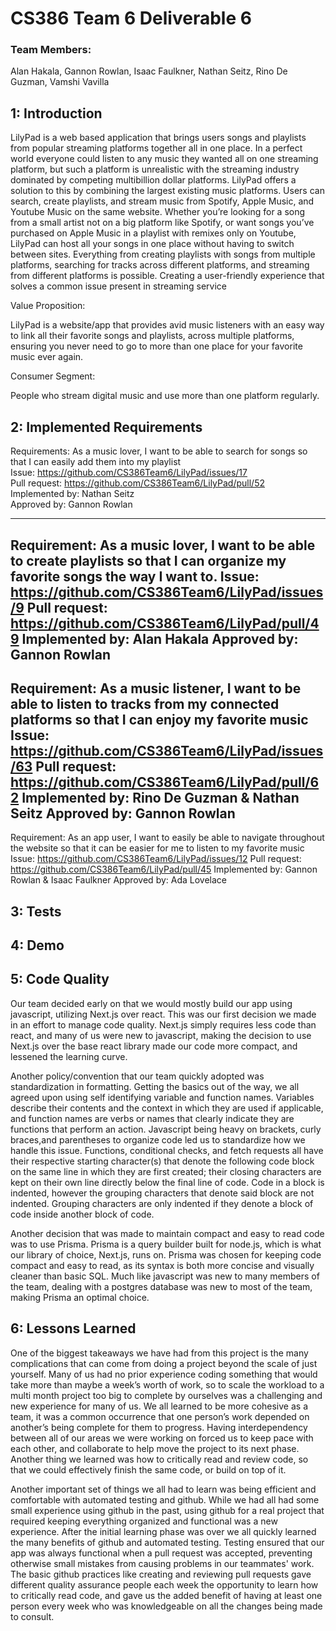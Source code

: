 # CS386 Team 6 Deliverable 6

### Team Members:
Alan Hakala, Gannon Rowlan, Isaac Faulkner, Nathan Seitz, Rino De Guzman, Vamshi Vavilla

## 1: Introduction
LilyPad is a web based application that brings users songs and playlists from popular streaming platforms together all in one place. In a perfect world everyone could listen to any music they wanted all on one streaming platform, but such a platform is unrealistic with the streaming industry dominated by competing multibillion dollar platforms. LilyPad offers a solution to this by combining the largest existing music platforms. Users can search, create playlists, and stream music from Spotify, Apple Music, and Youtube Music on the same website. Whether you’re looking for a song from a small artist not on a big platform like Spotify, or want songs you’ve purchased on Apple Music in a playlist with remixes only on Youtube, LilyPad can host all your songs in one place without having to switch between sites. Everything from creating playlists with songs from multiple platforms, searching for tracks across different platforms, and streaming from different platforms is possible. Creating a user-friendly experience that solves a common issue present in streaming service

Value Proposition:  

LilyPad is a website/app that provides avid music listeners with an easy way to link all their favorite songs and playlists, across multiple platforms, ensuring you never need to go to more than one place for your favorite music ever again.  

Consumer Segment:  

People who stream digital music and use more than one platform regularly.


## 2: Implemented Requirements
Requirements: As a music lover, I want to be able to search for songs so that I can easily add them into my playlist <br>
Issue: https://github.com/CS386Team6/LilyPad/issues/17 <br>
Pull request: https://github.com/CS386Team6/LilyPad/pull/52 <br>
Implemented by: Nathan Seitz <br>
Approved by: Gannon Rowlan <br>

----
Requirement: As a music lover, I want to be able to create playlists so that I can organize my favorite songs the way I want to.
Issue: https://github.com/CS386Team6/LilyPad/issues/9
Pull request: https://github.com/CS386Team6/LilyPad/pull/49
Implemented by: Alan Hakala
Approved by: Gannon Rowlan
----
Requirement: As a music listener, I want to be able to listen to tracks from my connected platforms so that I can enjoy my favorite music
Issue: https://github.com/CS386Team6/LilyPad/issues/63
Pull request: https://github.com/CS386Team6/LilyPad/pull/62
Implemented by: Rino De Guzman & Nathan Seitz
Approved by: Gannon Rowlan
----
Requirement: As an app user, I want to easily be able to navigate throughout the website so that it can be easier for me to listen to my favorite music
Issue: https://github.com/CS386Team6/LilyPad/issues/12
Pull request: https://github.com/CS386Team6/LilyPad/pull/45
Implemented by: Gannon Rowlan & Isaac Faulkner
Approved by: Ada Lovelace

## 3: Tests

## 4: Demo

## 5: Code Quality
   Our team decided early on that we would mostly build our app using javascript, utilizing Next.js over react. This was our first decision we made in an effort to manage code quality. Next.js simply requires less code than react, and many of us were new to javascript, making the decision to use Next.js over the base react library made our code more compact, and lessened the learning curve.  
   
   Another policy/convention that our team quickly adopted was standardization in formatting. Getting the basics out of the way, we all agreed upon using self identifying variable and function names. Variables describe their contents and the context in which they are used if applicable, and function names are verbs or names that clearly indicate they are functions that perform an action. Javascript being heavy on brackets, curly braces,and parentheses to organize code led us to standardize how we handle this issue. Functions, conditional checks, and fetch requests all have their respective starting character(s) that denote the following code block on the same line in which they are first created; their closing characters are kept on their own line directly below the final line of code. Code in a block is indented, however the grouping characters that denote said block are not indented. Grouping characters are only indented if they denote a block of code inside another block of code.  
   
   Another decision that was made to maintain compact and easy to read code was to use Prisma. Prisma is a query builder built for node.js, which is what our library of choice, Next.js, runs on. Prisma was chosen for keeping code compact and easy to read, as its syntax is both more concise and visually cleaner than basic SQL. Much like javascript was new to many members of the team, dealing with a postgres database was new to most of the team, making Prisma an optimal choice.


## 6: Lessons Learned
One of the biggest takeaways we have had from this project is the many complications that can come from doing a project beyond the scale of just yourself. Many of us had no prior experience coding something that would take more than maybe a week’s worth of work, so to scale the workload to a multi month project too big to complete by ourselves was a challenging and new experience for many of us. We all learned to be more cohesive as a team, it was a common occurrence that one person’s work depended on another’s being complete for them to progress. Having interdependency between all of our areas we were working on forced us to keep pace with each other, and collaborate to help move the project to its next phase. Another thing we learned was how to critically read and review code, so that we could effectively finish the same code, or build on top of it.  

Another important set of things we all had to learn was being efficient and comfortable with automated testing and github. While we had all had some small experience using github in the past, using github for a real project that required keeping everything organized and functional was a new experience. After the initial learning phase was over we all quickly learned the many benefits of github and automated testing. Testing ensured that our app was always functional when a pull request was accepted, preventing otherwise small mistakes from causing problems in our teammates' work. The basic github practices like creating and reviewing pull requests gave different quality assurance people each week the opportunity to learn how to critically read code, and gave us the added benefit of having at least one person every week who was knowledgeable on all the changes being made to consult.

